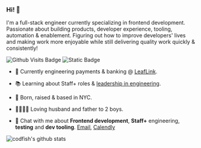### Hi! 👋

I'm a full-stack engineer currently specializing in frontend development. Passionate about building products, developer experience, tooling, automation & enablement. Figuring out how to improve developers' lives and making work more enjoyable while still delivering quality work quickly & consistently!

![Github Visits Badge](https://img.shields.io/endpoint?url=https%3A%2F%2Fhits.dwyl.com%2Fcodfish%2Fcodfish.json&style=flat&logo=github&label=Visits&color=%23487ca5)
![Static Badge](https://img.shields.io/badge/60%25_of_the_time-works_every_time-4F8DF0)

- 🌱 Currently engineering payments & banking @ [LeafLink](https://www.github.com/leaflink).

- 📚 Learning about Staff+ roles & [leadership in engineering](https://leaddev.com/).

- 🗽 Born, raised & based in NYC.

- 👨‍👩‍👦‍👦 Loving husband and father to 2 boys.

- 💬 Chat with me about **Frontend development**, **Staff+** engineering, **testing** and **dev tooling**. [Email](chris@codfish.dev), [Calendly](https://calendly.com/codfish)

![codfish's github stats](https://github-readme-stats.vercel.app/api?username=codfish&count_private=true&show_icons=true&theme=algolia)

<!-- To record visits, while using the cached shields.io badge above. -->
<img src="https://hits.dwyl.com/codfish/codfish.svg" hidden>
